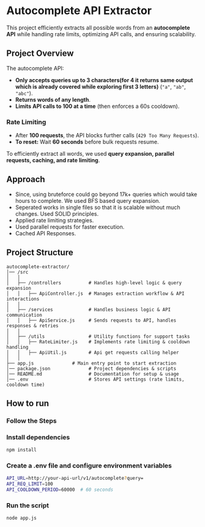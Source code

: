# Autocomplete API Extractor

This project efficiently extracts all possible words from an **autocomplete API** while handling rate limits, optimizing API calls, and ensuring scalability.

## Project Overview
The autocomplete API:
- **Only accepts queries up to 3 characters(for 4 it returns same output which is already covered while exploring first 3 letters)** (`"a"`, `"ab"`, `"abc"`).
- **Returns words of any length**.
- **Limits API calls to 100 at a time** (then enforces a 60s cooldown).

### **Rate Limiting**
- After **100 requests**, the API blocks further calls (`429 Too Many Requests`).
- **To reset:** Wait **60 seconds** before bulk requests resume.

To efficiently extract all words, we used **query expansion, parallel requests, caching, and rate limiting**.

## Approach
- Since, using bruteforce could go beyond 17k+ queries which would take hours to complete. We used BFS based query expansion.
- Seperated works in single files so that it is scalable without much changes. Used SOLID principles.
- Applied rate limiting strategies.
- Used parallel requests for faster execution.
- Cached API Responses.

## Project Structure
```
autocomplete-extractor/
│── /src
│   │
│   ├── /controllers          # Handles high-level logic & query expansion
│   │   ├── ApiController.js  # Manages extraction workflow & API interactions
│   │
│   ├── /services             # Handles business logic & API communication
│   │   ├── ApiService.js     # Sends requests to API, handles responses & retries
│   │
│   ├── /utils                # Utility functions for support tasks
│   │   ├── RateLimiter.js    # Implements rate limiting & cooldown handling
│   │   ├── ApiUtil.js        # Api get requests calling helper
│   │
├── app.js              # Main entry point to start extraction
│── package.json              # Project dependencies & scripts
│── README.md                 # Documentation for setup & usage
│── .env                      # Stores API settings (rate limits, cooldown time)
```

## How to run
### Follow the Steps
### Install dependencies
```sh
npm install
```
### Create a .env file and configure environment variables
```sh
API_URL=http://your-api-url/v1/autocomplete?query=
API_REQ_LIMIT=100
API_COOLDOWN_PERIOD=60000  # 60 seconds
```
### Run the script
```sh
node app.js
```
